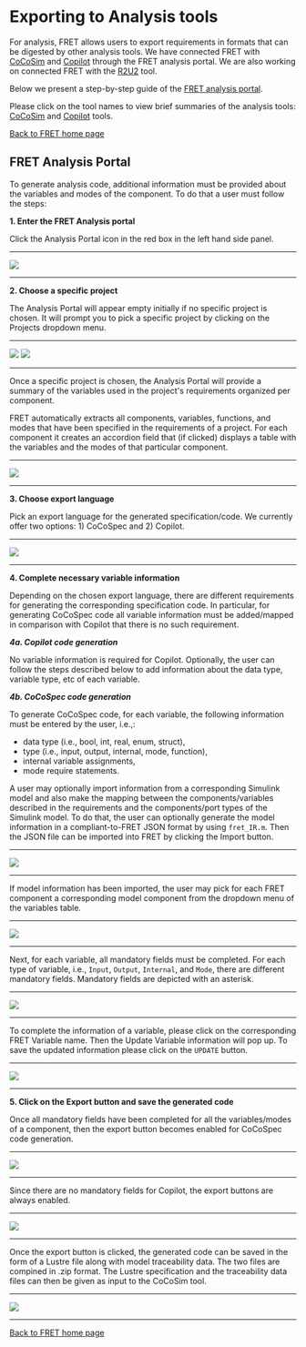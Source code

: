 # Exporting to Analysis tools

For analysis, FRET allows users to export requirements in formats that can be digested by other analysis tools. We have connected FRET with [CoCoSim](./cocosim.md) and [Copilot](./copilot.md) through the FRET analysis portal. We are also working on connected FRET with the [R2U2](./r2u2.md) tool.

Below we present a step-by-step guide of the [FRET analysis portal](#fretanalysisportal).

Please click on the tool names to view brief summaries of the analysis tools: [CoCoSim](./cocosim.md) and [Copilot](./copilot.md) tools.

[Back to FRET home page](../userManual.md)


## FRET Analysis Portal
To generate analysis code, additional information must be provided about the variables and modes of the component. To do that a user must follow the steps:

**1. Enter the FRET Analysis portal**

Click the Analysis Portal icon in the red box in the left hand side panel.

***
<img src="../screen_shots/AnalysisPortalStep1.png">  

***


**2. Choose a specific project**

The Analysis Portal will appear empty initially if no specific project is chosen. It will prompt you to pick a specific project by clicking on the Projects dropdown menu.

***
<img src="../screen_shots/AnalysisPortalStep2a.png">

<img src="../screen_shots/AnalysisPortal2b.png">

***

Once a specific project is chosen, the Analysis Portal will provide a summary of the variables used in the project's requirements organized per component.

FRET automatically extracts all components, variables, functions, and modes that have been specified in the requirements of a project. For each component it creates an accordion field that (if clicked) displays a table with the variables and the modes of that particular component.

***
<img src="../screen_shots/AnalysisPortalStep2c.png">

***  

**3. Choose export language**

Pick an export language for the generated specification/code. We currently offer two options: 1) CoCoSpec and 2) Copilot.

***
<img src="../screen_shots/AnalysisPortal3.png">

***  

**4. Complete necessary variable information**

Depending on the chosen export language, there are different requirements for generating the corresponding specification code. In particular, for generating CoCoSpec code all variable information must be added/mapped in comparison with Copilot that there is no such requirement.

***4a. Copilot code generation***

No variable information is required for Copilot. Optionally, the user can follow the steps described below to add information about the data type, variable type, etc of each variable.

***4b. CoCoSpec code generation***

To generate CoCoSpec code, for each variable, the following information must be entered by the user, i.e.,:
* data type (i.e., bool, int, real, enum, struct),
* type (i.e., input, output, internal, mode, function),
* internal variable assignments,
* mode require statements.

A user may optionally import information from a corresponding Simulink model and also make the mapping between the components/variables described in the requirements and the components/port types of the Simulink model. To do that, the user can optionally generate the model information in a compliant-to-FRET JSON format by using `fret_IR.m`. Then the JSON file can be imported into FRET by clicking the Import button.

***
<img src="../screen_shots/AnalysisPortal4a.png">  

***

If model information has been imported, the user may pick for each FRET component a corresponding model component from the dropdown menu of the variables table.

***
<img src="../screen_shots/AnalysisPortal4b.png">  

***

Next, for each variable, all mandatory fields must be completed. For each type of variable, i.e., `Input`, `Output`, `Internal`, and `Mode`, there are different mandatory fields. Mandatory fields are depicted with an asterisk.

***
<img src="../screen_shots/AnalysisPortal4c.png">  

***

To complete the information of a variable, please click on the corresponding FRET Variable name. Then the Update Variable information will pop up. To save the updated information please click on the `UPDATE` button.

***
<img src="../screen_shots/AnalysisPortal4d.png">

***



**5. Click on the Export button and save the generated code**

Once all mandatory fields have been completed for all the variables/modes of a component, then the export button becomes enabled for CoCoSpec code generation.

***
<img src="../screen_shots/AnalysisPortal5.png">  

***

Since there are no mandatory fields for Copilot, the export buttons are always enabled.

***
<img src="../screen_shots/AnalysisPortal5Copilot.png">  

***

Once the export button is clicked, the generated code can be saved in the form of a Lustre file along with model traceability data. The two files are compined in .zip format. The Lustre specification and the traceability data files can then be given as input to the CoCoSim tool.

***
<img src="../screen_shots/AnalysisPortal5b.png">  

***

[Back to FRET home page](../userManual.md)

